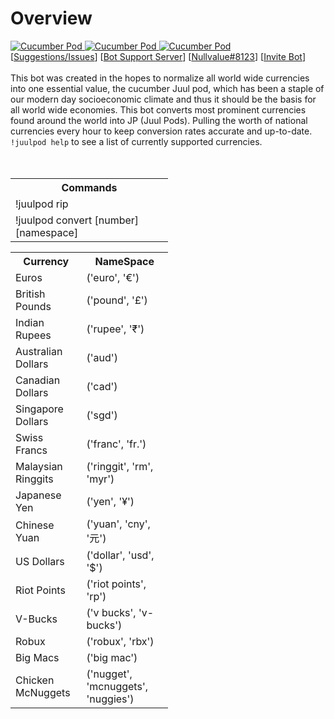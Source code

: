 <h1>Overview</h1>
<a href="https://discordbots.org/bot/445098740085161987" >
  <img src="https://discordbots.org/api/widget/status/445098740085161987.svg" alt="Cucumber Pod" />
</a>
<a href="https://discordbots.org/bot/445098740085161987" >
  <img src="https://discordbots.org/api/widget/servers/445098740085161987.svg?noavatar=true" alt="Cucumber Pod" />
</a>
<a href="https://discordbots.org/bot/445098740085161987" >
  <img src="https://discordbots.org/api/widget/owner/445098740085161987.svg?noavatar=true" alt="Cucumber Pod" />
</a><br>
[<a href="https://github.com/NullvaIue/CucumberPodBot/issues">Suggestions/Issues</a>] [<a href="https://discord.gg/Nyy7C3n">Bot Support Server</a>] [<a href="https://discordbots.org/user/157662210481586176">Nullvalue#8123</a>] [<a href="https://discordapp.com/oauth2/authorize?client_id=445098740085161987&scope=bot&permissions=36727824">Invite Bot</a>]
<br>
<br>
This bot was created in the hopes to normalize all world wide currencies into one essential value, the cucumber Juul pod, which has
been a staple of our modern day socioeconomic climate and thus it should be the basis for all world wide economies. This bot converts
most prominent currencies found around the world into JP (Juul Pods). Pulling the worth of national currencies every hour to keep
conversion rates accurate and up-to-date. <code>!juulpod help</code> to see a list of currently supported currencies.
<br>
<br>
<br>
<table style="width:50%">
  <tr>
    <th>Commands</th>
  </tr>
  <tr>
    <td>!juulpod rip</td>
  </tr>
  <tr>
    <td>!juulpod convert [number] [namespace]</td>
  </tr>
</table>

<table style="width:50%">
  <tr>
    <th>Currency</th>
    <th>NameSpace</th>
  </tr>
  <tr>
    <td>Euros</td>
    <td>('euro', '€')</td>
  </tr>
  <tr>
    <td>British Pounds</td>
    <td>('pound', '£')</td>
  </tr>
  <tr>
    <td>Indian Rupees</td>
    <td>('rupee', '₹')</td>
  </tr>
  <tr>
    <td>Australian Dollars</td>
    <td>('aud')</td>
  </tr>
  <tr>
    <td>Canadian Dollars</td>
    <td>('cad')</td>
  </tr>
  <tr>
    <td>Singapore Dollars</td>
    <td>('sgd')</td>
  </tr>
  <tr>
    <td>Swiss Francs</td>
    <td>('franc', 'fr.')</td>
  </tr>
  <tr>
    <td>Malaysian Ringgits</td>
    <td>('ringgit', 'rm', 'myr')</td>
  </tr>
  <tr>
    <td>Japanese Yen</td>
    <td>('yen', '¥')</td>
  </tr>
  <tr>
    <td>Chinese Yuan</td>
    <td>('yuan', 'cny', '元')</td>
  </tr>
  <tr>
    <td>US Dollars</td>
    <td>('dollar', 'usd', '$')</td>
  </tr>
  <tr>
    <td>Riot Points</td>
    <td>('riot points', 'rp')</td>
  </tr>
  <tr>
    <td>V-Bucks</td>
    <td>('v bucks', 'v-bucks')</td>
  </tr>
  <tr>
    <td>Robux</td>
    <td>('robux', 'rbx')</td>
  </tr>
  <tr>
    <td>Big Macs</td>
    <td>('big mac')</td>
  </tr>
  <tr>
    <td>Chicken McNuggets</td>
    <td>('nugget', 'mcnuggets', 'nuggies')</td>
  </tr>
</table>